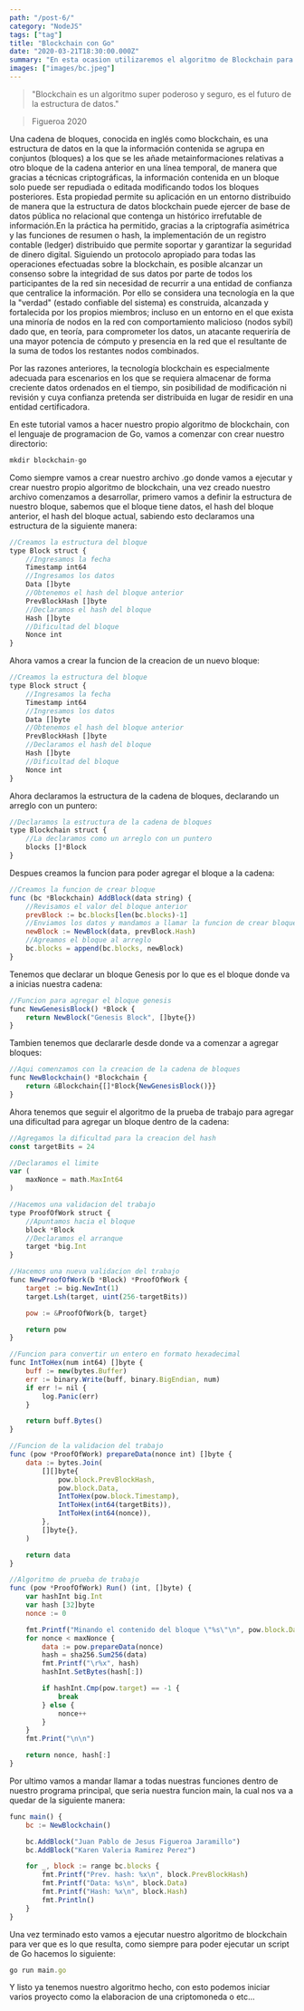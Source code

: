 ```yaml
---
path: "/post-6/"
category: "NodeJS"
tags: ["tag"]
title: "Blockchain con Go"
date: "2020-03-21T18:30:00.000Z"
summary: "En esta ocasion utilizaremos el algoritmo de Blockchain para guardar unos datos..."
images: ["images/bc.jpeg"]
---
```


> "Blockchain es un algoritmo super poderoso y seguro, es el futuro de la estructura de datos." 

>   Figueroa 2020

Una cadena de bloques,​ conocida en inglés como blockchain,​ es una estructura de datos en la que la información contenida se agrupa en conjuntos (bloques) a los que se les añade metainformaciones relativas a otro bloque de la cadena anterior en una línea temporal, de manera que gracias a técnicas criptográficas, la información contenida en un bloque solo puede ser repudiada o editada modificando todos los bloques posteriores. Esta propiedad permite su aplicación en un entorno distribuido de manera que la estructura de datos blockchain puede ejercer de base de datos pública no relacional que contenga un histórico irrefutable de información.​En la práctica ha permitido, gracias a la criptografía asimétrica y las funciones de resumen o hash, la implementación de un registro contable (ledger) distribuido que permite soportar y garantizar la seguridad de dinero digital.​ Siguiendo un protocolo apropiado para todas las operaciones efectuadas sobre la blockchain, es posible alcanzar un consenso sobre la integridad de sus datos por parte de todos los participantes de la red sin necesidad de recurrir a una entidad de confianza que centralice la información. Por ello se considera una tecnología en la que la "verdad" (estado confiable del sistema) es construida, alcanzada y fortalecida por los propios miembros; incluso en un entorno en el que exista una minoría de nodos en la red con comportamiento malicioso (nodos sybil) dado que, en teoría, para comprometer los datos, un atacante requeriría de una mayor potencia de cómputo y presencia en la red que el resultante de la suma de todos los restantes nodos combinados. 

Por las razones anteriores, la tecnología blockchain es especialmente adecuada para escenarios en los que se requiera almacenar de forma creciente datos ordenados en el tiempo, sin posibilidad de modificación ni revisión y cuya confianza pretenda ser distribuida en lugar de residir en una entidad certificadora.

En este tutorial vamos a hacer nuestro propio algoritmo de blockchain, con el lenguaje de programacion de Go, vamos a comenzar con crear nuestro directorio:

```js
mkdir blockchain-go
```
Como siempre vamos a crear nuestro archivo .go donde vamos a ejecutar y crear nuestro propio algoritmo de blockchain, una vez creado nuestro archivo comenzamos a desarrollar, primero vamos a definir la estructura de nuestro bloque, sabemos que el bloque tiene datos, el hash del bloque anterior, el hash del bloque actual, sabiendo esto declaramos una estructura de la siguiente manera:

```js
//Creamos la estructura del bloque
type Block struct {
	//Ingresamos la fecha
	Timestamp int64
	//Ingresamos los datos
	Data []byte
	//Obtenemos el hash del bloque anterior
	PrevBlockHash []byte
	//Declaramos el hash del bloque
	Hash []byte
	//Dificultad del bloque
	Nonce int
}
```
Ahora vamos a crear la funcion de la creacion de un nuevo bloque:
```js
//Creamos la estructura del bloque
type Block struct {
	//Ingresamos la fecha
	Timestamp int64
	//Ingresamos los datos
	Data []byte
	//Obtenemos el hash del bloque anterior
	PrevBlockHash []byte
	//Declaramos el hash del bloque
	Hash []byte
	//Dificultad del bloque
	Nonce int
}
```
Ahora declaramos la estructura de la cadena de bloques, declarando un arreglo con un puntero:

```js
//Declaramos la estructura de la cadena de bloques
type Blockchain struct {
	//La declaramos como un arreglo con un puntero
	blocks []*Block
}
```
Despues creamos la funcion para poder agregar el bloque a la cadena:
```js
//Creamos la funcion de crear bloque
func (bc *Blockchain) AddBlock(data string) {
	//Revisamos el valor del bloque anterior
	prevBlock := bc.blocks[len(bc.blocks)-1]
	//Enviamos los datos y mandamos a llamar la funcion de crear bloque
	newBlock := NewBlock(data, prevBlock.Hash)
	//Agreamos el bloque al arreglo
	bc.blocks = append(bc.blocks, newBlock)
}
```
Tenemos que declarar un bloque Genesis por lo que es el bloque donde va a inicias nuestra cadena:
```js
//Funcion para agregar el bloque genesis
func NewGenesisBlock() *Block {
	return NewBlock("Genesis Block", []byte{})
}
```
Tambien tenemos que declararle desde donde va a comenzar a agregar bloques:
```js
//Aqui comenzamos con la creacion de la cadena de bloques
func NewBlockchain() *Blockchain {
	return &Blockchain{[]*Block{NewGenesisBlock()}}
}
```
Ahora tenemos que seguir el algoritmo de la prueba de trabajo para agregar una dificultad para agregar un bloque dentro de la cadena:
```js
//Agregamos la dificultad para la creacion del hash
const targetBits = 24

//Declaramos el limite
var (
	maxNonce = math.MaxInt64
)

//Hacemos una validacion del trabajo
type ProofOfWork struct {
	//Apuntamos hacia el bloque
	block *Block
	//Declaramos el arranque
	target *big.Int
}

//Hacemos una nueva validacion del trabajo
func NewProofOfWork(b *Block) *ProofOfWork {
	target := big.NewInt(1)
	target.Lsh(target, uint(256-targetBits))

	pow := &ProofOfWork{b, target}

	return pow
}

//Funcion para convertir un entero en formato hexadecimal
func IntToHex(num int64) []byte {
	buff := new(bytes.Buffer)
	err := binary.Write(buff, binary.BigEndian, num)
	if err != nil {
		log.Panic(err)
	}

	return buff.Bytes()
}

//Funcion de la validacion del trabajo
func (pow *ProofOfWork) prepareData(nonce int) []byte {
	data := bytes.Join(
		[][]byte{
			pow.block.PrevBlockHash,
			pow.block.Data,
			IntToHex(pow.block.Timestamp),
			IntToHex(int64(targetBits)),
			IntToHex(int64(nonce)),
		},
		[]byte{},
	)

	return data
}

//Algoritmo de prueba de trabajo
func (pow *ProofOfWork) Run() (int, []byte) {
	var hashInt big.Int
	var hash [32]byte
	nonce := 0

	fmt.Printf("Minando el contenido del bloque \"%s\"\n", pow.block.Data)
	for nonce < maxNonce {
		data := pow.prepareData(nonce)
		hash = sha256.Sum256(data)
		fmt.Printf("\r%x", hash)
		hashInt.SetBytes(hash[:])

		if hashInt.Cmp(pow.target) == -1 {
			break
		} else {
			nonce++
		}
	}
	fmt.Print("\n\n")

	return nonce, hash[:]
}
```
Por ultimo vamos a mandar llamar a todas nuestras funciones dentro de nuestro programa principal, que seria nuestra funcion main, la cual nos va a quedar de la siguiente manera:
```js
func main() {
	bc := NewBlockchain()

	bc.AddBlock("Juan Pablo de Jesus Figueroa Jaramillo")
	bc.AddBlock("Karen Valeria Ramirez Perez")

	for _, block := range bc.blocks {
		fmt.Printf("Prev. hash: %x\n", block.PrevBlockHash)
		fmt.Printf("Data: %s\n", block.Data)
		fmt.Printf("Hash: %x\n", block.Hash)
		fmt.Println()
	}
}
```
Una vez terminado esto vamos a ejecutar nuestro algoritmo de blockchain para ver que es lo que resulta, como siempre para poder ejecutar un script de Go hacemos lo siguiente:

```js
go run main.go
```
Y listo ya tenemos nuestro algoritmo hecho, con esto podemos iniciar varios proyecto como la elaboracion de una criptomoneda o etc...